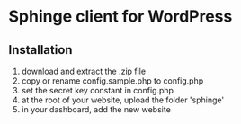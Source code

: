# Sphinge client for WordPress

## Installation

1. download and extract the .zip file
2. copy or rename config.sample.php to config.php
3. set the secret key constant in config.php
4. at the root of your website, upload the folder 'sphinge'
5. in your dashboard, add the new website

